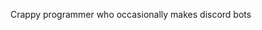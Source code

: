Crappy programmer who occasionally makes discord bots

<!---
SoulWarden1/SoulWarden1 is a ✨ special ✨ repository because its `README.md` (this file) appears on your GitHub profile.
You can click the Preview link to take a look at your changes.
--->
